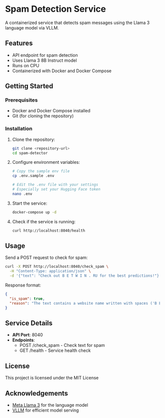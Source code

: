# Spam Detection Service

A containerized service that detects spam messages using the Llama 3 language model via VLLM.

## Features

- API endpoint for spam detection
- Uses Llama 3 8B Instruct model
- Runs on CPU
- Containerized with Docker and Docker Compose

## Getting Started

### Prerequisites

- Docker and Docker Compose installed
- Git (for cloning the repository)

### Installation

1. Clone the repository:
   ```bash
   git clone <repository-url>
   cd spam-detector
   ```

2. Configure environment variables:
   ```bash
   # Copy the sample env file
   cp .env.sample .env
   
   # Edit the .env file with your settings
   # Especially set your Hugging Face token
   nano .env
   ```

3. Start the service:
   ```bash
   docker-compose up -d
   ```

4. Check if the service is running:
   ```bash
   curl http://localhost:8040/health
   ```

## Usage

Send a POST request to check for spam:

```bash
curl -X POST http://localhost:8040/check_spam \
  -H "Content-Type: application/json" \
  -d '{"text": "Check out B E T W I N . RU for the best predictions!"}'
```

Response format:
```json
{
  "is_spam": true,
  "reason": "The text contains a website name written with spaces ('B E T W I N . RU') and promotional phrases ('best predictions')."
}
```

## Service Details

- **API Port**: 8040
- **Endpoints**:
  - POST /check_spam - Check text for spam
  - GET /health - Service health check

## License

This project is licensed under the MIT License 

## Acknowledgements

- [Meta Llama 3](https://github.com/meta-llama/llama) for the language model
- [VLLM](https://github.com/vllm-project/vllm) for efficient model serving